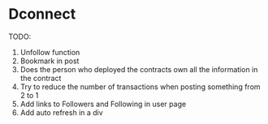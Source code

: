 # Dconnect

TODO:
1) Unfollow function
2) Bookmark  in post
3) Does the person who deployed the contracts own all the information in
the contract
4) Try to reduce the number of transactions when posting something from 2 to 1 
5) Add links to Followers and Following in user page
6) Add auto refresh in a div
